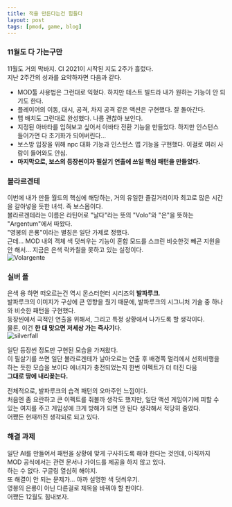 ```yaml
---
title: 적을 만든다는건 힘들다
layout: post
tags: [pmod, game, blog]
---
```

### 11월도 다 가는구만
11월도 거의 막바지. CI 2021이 시작된 지도 2주가 흘렀다.  
지난 2주간의 성과를 요약하자면 다음과 같다.
- MOD툴 사용법은 그런대로 익혔다. 하지만 테스트 빌드라 내가 원하는 기능이 안 되기도 한다.
- 플레이어의 이동, 대시, 공격, 차지 공격 같은 액션은 구현했다. 잘 돌아간다.
- 맵 배치도 그런대로 완성했다. 나름 괜찮아 보인다.
- 지정된 아바타를 입혀보고 싶어서 아바타 전환 기능을 만들었다. 하지만 인스턴스 들어가면 다 초기화가 되어버린다...
- 보스방 입장을 위해 npc 대화 기능과 인스턴스 맵 기능을 구현했다. 이걸로 여러 사람이 들어와도 안심.
- **마지막으로, 보스의 등장씬이자 필살기 연출에 쓰일 핵심 패턴을 만들었다.**

### 볼라르겐테
이번에 내가 만들 월드의 핵심에 해당하는, 거의 유일한 즐길거리이자 최고로 많은 시간을 갈아넣을 듯한 녀석. 즉 보스몹이다.  
볼라르겐테라는 이름은 라틴어로 "날다"라는 뜻의 "Volo"와 "은"을 뜻하는 "Argentum"에서 따왔다.  
"영봉의 은룡"이라는 별칭은 일단 가제로 정했다.  
근데... MOD 내의 객체 색 덧씌우는 기능이 혼합 모드를 스크린 비슷한것 빼곤 지원을 안 해서... 지금은 은색 락카칠을 못하고 있는 실정이다.  
![Volargente](https://user-images.githubusercontent.com/43718966/143951478-bd0dda01-3b9c-461b-8469-38fd93797c64.png)
### 실버 폴
은색 용 하면 떠오르는건 역시 몬스터헌터 시리즈의 **발파루크**.  
발파루크의 이미지가 구상에 큰 영향을 줬기 때문에, 발파루크의 시그니처 기술 중 하나와 비슷한 패턴을 구현했다.  
등장씬에서 극적인 연출을 위해서, 그리고 특정 상황에서 나가도록 할 생각이다.  
물론, 이건 **한 대 맞으면 저세상 가는 즉사기**다.  
![silverfall](https://user-images.githubusercontent.com/43718966/143951882-95e64006-5286-4e8e-8a7b-5d39381393de.gif)

일단 등장씬 정도만 구현된 모습을 가져왔다.  
이 필살기를 쓰면 일단 볼라르겐테가 날아오르는 연출 후 배경쪽 멀리에서 선회비행을 하는 듯한 모습을 보이다 에너지가 충전되었는지 한번 이펙트가 더 터진 다음  
**그대로 땅에 내리꽂는다.**

전체적으로, 발파루크의 습격 패턴의 오마주인 느낌이다.  
처음엔 좀 요란하고 큰 이펙트를 줘볼까 생각도 했지만, 일단 액션 게임이기에 피할 수 있는 여지를 주고 게임성에 크게 방해가 되면 안 된다 생각해서 적당히 줄였다.  
어쨌든 현재까진 생각되로 되고 있다.
### 해결 과제
일단 AI를 만들어서 패턴을 상황에 맞게 구사하도록 해야 한다는 것인데, 아직까지 MOD 공식에서는 관련 문서나 가이드를 제공을 하지 않고 있다.  
하는 수 없다. 구글링 열심히 해야지.  
또 해결이 안 되는 문제가... 아까 설명한 색 덧씌우기.  
영봉의 은룡이 아닌 다른걸로 제목을 바꿔야 할 판이다.  
어쨌든 12월도 힘내보자.

